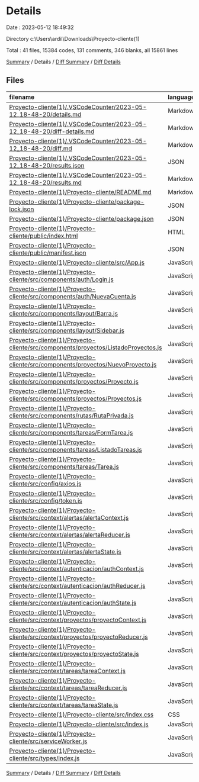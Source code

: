 # Details

Date : 2023-05-12 18:49:32

Directory c:\\Users\\ardil\\Downloads\\Proyecto-cliente(1)

Total : 41 files,  15384 codes, 131 comments, 346 blanks, all 15861 lines

[Summary](results.md) / Details / [Diff Summary](diff.md) / [Diff Details](diff-details.md)

## Files
| filename | language | code | comment | blank | total |
| :--- | :--- | ---: | ---: | ---: | ---: |
| [Proyecto-cliente(1)/.VSCodeCounter/2023-05-12_18-48-20/details.md](/Proyecto-cliente(1)/.VSCodeCounter/2023-05-12_18-48-20/details.md) | Markdown | 45 | 0 | 6 | 51 |
| [Proyecto-cliente(1)/.VSCodeCounter/2023-05-12_18-48-20/diff-details.md](/Proyecto-cliente(1)/.VSCodeCounter/2023-05-12_18-48-20/diff-details.md) | Markdown | 9 | 0 | 6 | 15 |
| [Proyecto-cliente(1)/.VSCodeCounter/2023-05-12_18-48-20/diff.md](/Proyecto-cliente(1)/.VSCodeCounter/2023-05-12_18-48-20/diff.md) | Markdown | 12 | 0 | 7 | 19 |
| [Proyecto-cliente(1)/.VSCodeCounter/2023-05-12_18-48-20/results.json](/Proyecto-cliente(1)/.VSCodeCounter/2023-05-12_18-48-20/results.json) | JSON | 1 | 0 | 0 | 1 |
| [Proyecto-cliente(1)/.VSCodeCounter/2023-05-12_18-48-20/results.md](/Proyecto-cliente(1)/.VSCodeCounter/2023-05-12_18-48-20/results.md) | Markdown | 36 | 0 | 7 | 43 |
| [Proyecto-cliente(1)/Proyecto-cliente/README.md](/Proyecto-cliente(1)/Proyecto-cliente/README.md) | Markdown | 37 | 0 | 32 | 69 |
| [Proyecto-cliente(1)/Proyecto-cliente/package-lock.json](/Proyecto-cliente(1)/Proyecto-cliente/package-lock.json) | JSON | 13,547 | 0 | 1 | 13,548 |
| [Proyecto-cliente(1)/Proyecto-cliente/package.json](/Proyecto-cliente(1)/Proyecto-cliente/package.json) | JSON | 35 | 0 | 1 | 36 |
| [Proyecto-cliente(1)/Proyecto-cliente/public/index.html](/Proyecto-cliente(1)/Proyecto-cliente/public/index.html) | HTML | 22 | 0 | 1 | 23 |
| [Proyecto-cliente(1)/Proyecto-cliente/public/manifest.json](/Proyecto-cliente(1)/Proyecto-cliente/public/manifest.json) | JSON | 25 | 0 | 1 | 26 |
| [Proyecto-cliente(1)/Proyecto-cliente/src/App.js](/Proyecto-cliente(1)/Proyecto-cliente/src/App.js) | JavaScript | 35 | 1 | 5 | 41 |
| [Proyecto-cliente(1)/Proyecto-cliente/src/components/auth/Login.js](/Proyecto-cliente(1)/Proyecto-cliente/src/components/auth/Login.js) | JavaScript | 77 | 8 | 20 | 105 |
| [Proyecto-cliente(1)/Proyecto-cliente/src/components/auth/NuevaCuenta.js](/Proyecto-cliente(1)/Proyecto-cliente/src/components/auth/NuevaCuenta.js) | JavaScript | 117 | 10 | 23 | 150 |
| [Proyecto-cliente(1)/Proyecto-cliente/src/components/layout/Barra.js](/Proyecto-cliente(1)/Proyecto-cliente/src/components/layout/Barra.js) | JavaScript | 21 | 2 | 10 | 33 |
| [Proyecto-cliente(1)/Proyecto-cliente/src/components/layout/Sidebar.js](/Proyecto-cliente(1)/Proyecto-cliente/src/components/layout/Sidebar.js) | JavaScript | 16 | 0 | 4 | 20 |
| [Proyecto-cliente(1)/Proyecto-cliente/src/components/proyectos/ListadoProyectos.js](/Proyecto-cliente(1)/Proyecto-cliente/src/components/proyectos/ListadoProyectos.js) | JavaScript | 37 | 5 | 13 | 55 |
| [Proyecto-cliente(1)/Proyecto-cliente/src/components/proyectos/NuevoProyecto.js](/Proyecto-cliente(1)/Proyecto-cliente/src/components/proyectos/NuevoProyecto.js) | JavaScript | 62 | 9 | 17 | 88 |
| [Proyecto-cliente(1)/Proyecto-cliente/src/components/proyectos/Proyecto.js](/Proyecto-cliente(1)/Proyecto-cliente/src/components/proyectos/Proyecto.js) | JavaScript | 23 | 3 | 5 | 31 |
| [Proyecto-cliente(1)/Proyecto-cliente/src/components/proyectos/Proyectos.js](/Proyecto-cliente(1)/Proyecto-cliente/src/components/proyectos/Proyectos.js) | JavaScript | 28 | 2 | 8 | 38 |
| [Proyecto-cliente(1)/Proyecto-cliente/src/components/rutas/RutaPrivada.js](/Proyecto-cliente(1)/Proyecto-cliente/src/components/rutas/RutaPrivada.js) | JavaScript | 18 | 1 | 6 | 25 |
| [Proyecto-cliente(1)/Proyecto-cliente/src/components/tareas/FormTarea.js](/Proyecto-cliente(1)/Proyecto-cliente/src/components/tareas/FormTarea.js) | JavaScript | 75 | 15 | 18 | 108 |
| [Proyecto-cliente(1)/Proyecto-cliente/src/components/tareas/ListadoTareas.js](/Proyecto-cliente(1)/Proyecto-cliente/src/components/tareas/ListadoTareas.js) | JavaScript | 46 | 5 | 10 | 61 |
| [Proyecto-cliente(1)/Proyecto-cliente/src/components/tareas/Tarea.js](/Proyecto-cliente(1)/Proyecto-cliente/src/components/tareas/Tarea.js) | JavaScript | 63 | 6 | 13 | 82 |
| [Proyecto-cliente(1)/Proyecto-cliente/src/config/axios.js](/Proyecto-cliente(1)/Proyecto-cliente/src/config/axios.js) | JavaScript | 5 | 0 | 2 | 7 |
| [Proyecto-cliente(1)/Proyecto-cliente/src/config/token.js](/Proyecto-cliente(1)/Proyecto-cliente/src/config/token.js) | JavaScript | 9 | 0 | 2 | 11 |
| [Proyecto-cliente(1)/Proyecto-cliente/src/context/alertas/alertaContext.js](/Proyecto-cliente(1)/Proyecto-cliente/src/context/alertas/alertaContext.js) | JavaScript | 3 | 0 | 2 | 5 |
| [Proyecto-cliente(1)/Proyecto-cliente/src/context/alertas/alertaReducer.js](/Proyecto-cliente(1)/Proyecto-cliente/src/context/alertas/alertaReducer.js) | JavaScript | 15 | 0 | 1 | 16 |
| [Proyecto-cliente(1)/Proyecto-cliente/src/context/alertas/alertaState.js](/Proyecto-cliente(1)/Proyecto-cliente/src/context/alertas/alertaState.js) | JavaScript | 35 | 2 | 8 | 45 |
| [Proyecto-cliente(1)/Proyecto-cliente/src/context/autenticacion/authContext.js](/Proyecto-cliente(1)/Proyecto-cliente/src/context/autenticacion/authContext.js) | JavaScript | 3 | 0 | 2 | 5 |
| [Proyecto-cliente(1)/Proyecto-cliente/src/context/autenticacion/authReducer.js](/Proyecto-cliente(1)/Proyecto-cliente/src/context/autenticacion/authReducer.js) | JavaScript | 42 | 0 | 2 | 44 |
| [Proyecto-cliente(1)/Proyecto-cliente/src/context/autenticacion/authState.js](/Proyecto-cliente(1)/Proyecto-cliente/src/context/autenticacion/authState.js) | JavaScript | 103 | 7 | 20 | 130 |
| [Proyecto-cliente(1)/Proyecto-cliente/src/context/proyectos/proyectoContext.js](/Proyecto-cliente(1)/Proyecto-cliente/src/context/proyectos/proyectoContext.js) | JavaScript | 3 | 0 | 2 | 5 |
| [Proyecto-cliente(1)/Proyecto-cliente/src/context/proyectos/proyectoReducer.js](/Proyecto-cliente(1)/Proyecto-cliente/src/context/proyectos/proyectoReducer.js) | JavaScript | 53 | 0 | 2 | 55 |
| [Proyecto-cliente(1)/Proyecto-cliente/src/context/proyectos/proyectoState.js](/Proyecto-cliente(1)/Proyecto-cliente/src/context/proyectos/proyectoState.js) | JavaScript | 114 | 8 | 21 | 143 |
| [Proyecto-cliente(1)/Proyecto-cliente/src/context/tareas/tareaContext.js](/Proyecto-cliente(1)/Proyecto-cliente/src/context/tareas/tareaContext.js) | JavaScript | 3 | 0 | 2 | 5 |
| [Proyecto-cliente(1)/Proyecto-cliente/src/context/tareas/tareaReducer.js](/Proyecto-cliente(1)/Proyecto-cliente/src/context/tareas/tareaReducer.js) | JavaScript | 51 | 0 | 1 | 52 |
| [Proyecto-cliente(1)/Proyecto-cliente/src/context/tareas/tareaState.js](/Proyecto-cliente(1)/Proyecto-cliente/src/context/tareas/tareaState.js) | JavaScript | 104 | 9 | 20 | 133 |
| [Proyecto-cliente(1)/Proyecto-cliente/src/index.css](/Proyecto-cliente(1)/Proyecto-cliente/src/index.css) | CSS | 333 | 4 | 26 | 363 |
| [Proyecto-cliente(1)/Proyecto-cliente/src/index.js](/Proyecto-cliente(1)/Proyecto-cliente/src/index.js) | JavaScript | 7 | 3 | 3 | 13 |
| [Proyecto-cliente(1)/Proyecto-cliente/src/serviceWorker.js](/Proyecto-cliente(1)/Proyecto-cliente/src/serviceWorker.js) | JavaScript | 92 | 31 | 13 | 136 |
| [Proyecto-cliente(1)/Proyecto-cliente/src/types/index.js](/Proyecto-cliente(1)/Proyecto-cliente/src/types/index.js) | JavaScript | 22 | 0 | 3 | 25 |

[Summary](results.md) / Details / [Diff Summary](diff.md) / [Diff Details](diff-details.md)